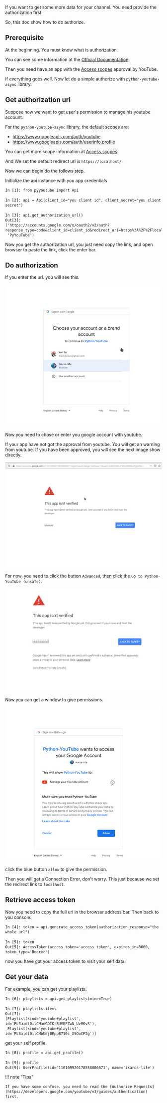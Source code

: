 If you want to get some more data for your channel. You need provide the authorization first.

So, this doc show how to do authorize.

## Prerequisite

At the beginning. You must know what is authorization.

You can see some information at the [Official Documentation](https://developers.google.com/youtube/v3/guides/authentication).

Then you need have an app with the [Access scopes](https://developers.google.com/youtube/v3/guides/auth/server-side-web-apps#identify-access-scopes) approval by YouTube.

If everything goes well. Now let do a simple authorize with `python-youtube-async` library.

## Get authorization url

Suppose now we want to get user's permission to manage his youtube account.

For the `python-youtube-async` library, the default scopes are:

- https://www.googleapis.com/auth/youtube
- https://www.googleapis.com/auth/userinfo.profile

You can get more scope information at [Access scopes](https://developers.google.com/youtube/v3/guides/auth/server-side-web-apps#identify-access-scopes).

And We set the default redirect url is `https://localhost/`.

Now we can begin do the follows step.

Initialize the api instance with you app credentials

```
In [1]: from pyyoutube import Api

In [2]: api = Api(client_id="you client id", client_secret="you client secret")

In [3]: api.get_authorization_url()
Out[3]:
('https://accounts.google.com/o/oauth2/v2/auth?response_type=code&client_id=client_id&redirect_uri=https%3A%2F%2Flocalhost%2F&scope=https%3A%2F%2Fwww.googleapis.com%2Fauth%2Fyoutube+https%3A%2F%2Fwww.googleapis.com%2Fauth%2Fuserinfo.profile&state=PyYouTube&access_type=offline&prompt=select_account',
 'PyYouTube')
```

Now you get the authorization url, you just need copy the link, and open browser to paste the link, click the enter bar.

## Do authorization

If you enter the url. you will see this.

![auth-1-chose-account](images/auth-1-chose-account.png)

Now you need to chose or enter you google account with youtube.

If your app have not got the approval from youtube. You will get an warning from youtube. If you have been approved, you will
see the next image show directly.

![auth-2-not-approval](images/auth-2-not-approval.png)

For now, you need to click the button ``Advanced``, then click the ``Go to Python-YouTube (unsafe)``.

![auth-3-advanced](images/auth-3-advanced.png)

Now you can get a window to give permissions.

![auth-4-allow-permission](images/auth-4-allow-permission.png)

click the blue button `allow` to give the permission.

Then you will get a Connection Error, don't worry. This just because we set the redirect link to `localhost`.

## Retrieve access token

Now you need to copy the full url in the browser address bar. Then back to you console.

```
In [4]: token = api.generate_access_token(authorization_response="the whole url")

In [5]: token
Out[5]: AccessToken(access_token='access token', expires_in=3600, token_type='Bearer')
```
    

now you have got your access token to visit your self data.


## Get your data

For example, you can get your playlists.

```
In [6]: playlists = api.get_playlists(mine=True)

In [7]: playlists.items
Out[7]:
[Playlist(kind='youtube#playlist', id='PLBaidt0ilCManGDIKr8UVBFZwN_UvMKvS'),
 Playlist(kind='youtube#playlist', id='PLBaidt0ilCMbUdj0EppB710c_X5OuCP2g')]
```

get your self profile.

```
In [8]: profile = api.get_profile()

In [9]: profile
Out[9]: UserProfile(id='110109920178558006671', name='ikaros-life')
```

!!! note "Tips"

    If you have some confuse. you need to read the [Authorize Requests](https://developers.google.com/youtube/v3/guides/authentication) first.